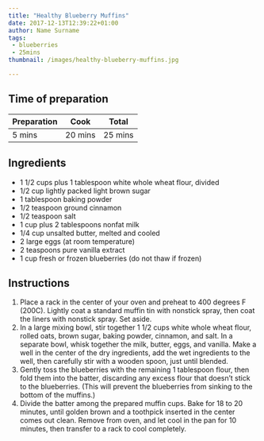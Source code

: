 ```yaml
---
title: "Healthy Blueberry Muffins"
date: 2017-12-13T12:39:22+01:00
author: Name Surname
tags:
 - blueberries
 - 25mins
thumbnail: /images/healthy-blueberry-muffins.jpg

---
```

## Time of preparation
 Preparation 	| Cook 			| Total
  ------------- | ------------- |-------------
  5 mins		| 20 mins 		|25 mins

## Ingredients
-	1 1/2 cups plus 1 tablespoon white whole wheat flour, divided
-	1/2 cup lightly packed light brown sugar
-	1 tablespoon baking powder
-	1/2 teaspoon ground cinnamon
-	1/2 teaspoon salt
-	1 cup plus 2 tablespoons nonfat milk
-	1/4 cup unsalted butter, melted and cooled
-	2 large eggs (at room temperature)
-	2 teaspoons pure vanilla extract
-	1 cup fresh or frozen blueberries (do not thaw if frozen)


## Instructions
1. Place a rack in the center of your oven and preheat to 400 degrees F (200C). Lightly coat a standard muffin tin with nonstick spray, then coat the liners with nonstick spray. Set aside.
2. In a large mixing bowl, stir together 1 1/2 cups white whole wheat flour, rolled oats, brown sugar, baking powder, cinnamon, and salt. In a separate bowl, whisk together the milk, butter, eggs, and vanilla. Make a well in the center of the dry ingredients, add the wet ingredients to the well, then carefully stir with a wooden spoon, just until blended.
3. Gently toss the blueberries with the remaining 1 tablespoon flour, then fold them into the batter, discarding any excess flour that doesn’t stick to the blueberries. (This will prevent the blueberries from sinking to the bottom of the muffins.)
4. Divide the batter among the prepared muffin cups. Bake for 18 to 20 minutes, until golden brown and a toothpick inserted in the center comes out clean. Remove from oven, and let cool in the pan for 10 minutes, then transfer to a rack to cool completely.